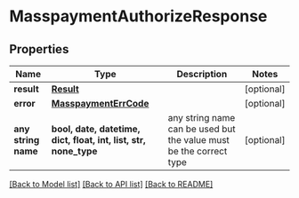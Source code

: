 # MasspaymentAuthorizeResponse


## Properties
Name | Type | Description | Notes
------------ | ------------- | ------------- | -------------
**result** | [**Result**](Result.md) |  | [optional] 
**error** | [**MasspaymentErrCode**](MasspaymentErrCode.md) |  | [optional] 
**any string name** | **bool, date, datetime, dict, float, int, list, str, none_type** | any string name can be used but the value must be the correct type | [optional]

[[Back to Model list]](../README.md#documentation-for-models) [[Back to API list]](../README.md#documentation-for-api-endpoints) [[Back to README]](../README.md)


